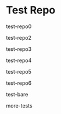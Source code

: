 # Test Repo

test-repo0

test-repo2

test-repo3

test-repo4

test-repo5

test-repo6

test-bare

more-tests
